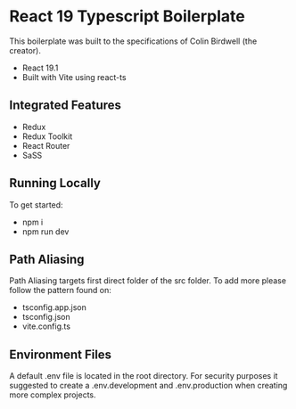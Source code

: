 # React 19 Typescript Boilerplate

This boilerplate was built to the specifications of Colin Birdwell (the creator).

- React 19.1
- Built with Vite using react-ts

## Integrated Features

- Redux
- Redux Toolkit
- React Router
- SaSS

## Running Locally

To get started:

- npm i
- npm run dev

## Path Aliasing

Path Aliasing targets first direct folder of the src folder.
To add more please follow the pattern found on:

- tsconfig.app.json
- tsconfig.json
- vite.config.ts

## Environment Files

A default .env file is located in the root directory. For security purposes it suggested to create a .env.development and .env.production when creating more complex projects.
